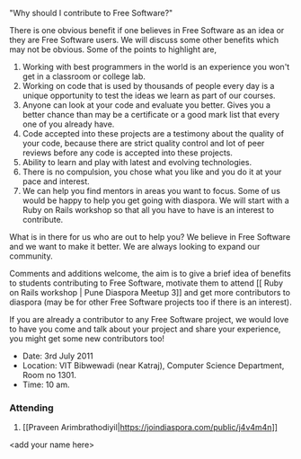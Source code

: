 "Why should I contribute to Free Software?"

There is one obvious benefit if one believes in Free Software as an idea or they are Free Software users. We will discuss some other benefits which may not be obvious. Some of the points to highlight are,

1. Working with best programmers in the world is an experience you won't get in a classroom or college lab.
2. Working on code that is used by thousands of people every day is a unique opportunity to test the ideas we learn as part of our courses.
3. Anyone can look at your code and evaluate you better. Gives you a better chance than may be a certificate or a good mark list that every one of you already have.
4. Code accepted into these projects are a testimony about the quality of your code, because there are strict quality control and lot of peer reviews before any code is accepted into these projects.
5. Ability to learn and play with latest and evolving technologies.
6. There is no compulsion, you chose what you like and you do it at your pace and interest.
7. We can help you find mentors in areas you want to focus. Some of us would be happy to help you get going with diaspora. We will start with a Ruby on Rails workshop so that all you have to have is an interest to contribute.

What is in there for us who are out to help you? We believe in Free Software and we want to make it better. We are always looking to expand our community.

Comments and additions welcome, the aim is to give a brief idea of benefits to students contributing to Free Software, motivate them to attend [[ Ruby on Rails workshop | Pune Diaspora Meetup 3]] and get more contributors to diaspora (may be for other Free Software projects too if there is an interest). 

If you are already a contributor to any Free Software project, we would love to have you come and talk about your project and share your experience, you might get some new contributors too!

- Date: 3rd July 2011
- Location: VIT Bibwewadi (near Katraj), Computer Science Department, Room no 1301. 
- Time: 10 am.

### Attending
 1. [[Praveen Arimbrathodiyil|https://joindiaspora.com/public/j4v4m4n]]   

  &lt;add your name here&gt;